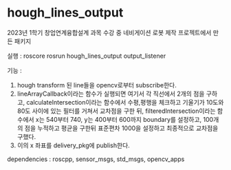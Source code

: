 # hough_lines_output

2023년 1학기 창업연계융합설계 과목 수강 중 네비게이션 로봇 제작 프로젝트에서 만든 패키지 

실행 :
roscore
rosrun hough_lines_output output_listener

기능 :
1. hough transform 된 line들을 opencv로부터 subscribe한다.
2. lineArrayCallback이라는 함수가 실행되면 여기서 각 직선에서 2개의 점을 구하고,
calculateIntersection이라는 함수에서 수평,평행을 체크하고 기울기가 10도와 80도 사이에 있는 필터를 거쳐서 교차점을 구한 뒤,
filteredIntersection이라는 함수에서 x는 540부터 740, y는 400부터 600까지 boundary를 설정하고, 100개의 점을 누적하고
평균을 구한뒤 표준편차 1000을 설정하고 최종적으로 교차점을 구했다.
3. 이의 x 좌표를 delivery_pkg에 publish한다.

dependencies : 
roscpp, sensor_msgs, std_msgs, opencv_apps

